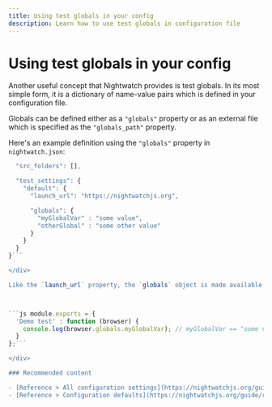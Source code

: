 ```yaml
---
title: Using test globals in your config
description: Learn how to use test globals in configuration file
---
```


# Using test globals in your config

Another useful concept that Nightwatch provides is test globals. In its most simple form, it is a dictionary of name-value pairs which is defined in your configuration file.

Globals can be defined either as a `"globals"` property or as an external file which is specified as the `"globals_path"` property.

Here's an example definition using the `"globals"` property in `nightwatch.json`:

```js {
  "src_folders": [],

  "test_settings": {
    "default": {
      "launch_url": "https://nightwatchjs.org",

      "globals": {
        "myGlobalVar" : "some value",
        "otherGlobal" : "some other value"
      }
    }
  }
}```

</div>

Like the `launch_url` property, the `globals` object is made available directly on the Nightwatch api which is passed to the tests.



```js module.exports = {
  'Demo test' : function (browser) {
    console.log(browser.globals.myGlobalVar); // myGlobalVar == "some value"
  }
};```

</div>

### Recommended content

- [Reference > All configuration settings](https://nightwatchjs.org/guide/reference/settings.html)
- [Reference > Configuration defaults](https://nightwatchjs.org/guide/reference/defaults.html)
